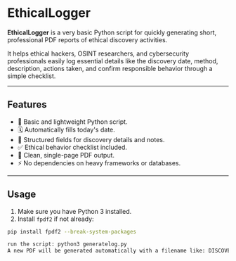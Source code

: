 # EthicalLogger

**EthicalLogger** is a very basic Python script for quickly generating short, professional PDF reports of ethical discovery activities.

It helps ethical hackers, OSINT researchers, and cybersecurity professionals easily log essential details like the discovery date, method, description, actions taken, and confirm responsible behavior through a simple checklist.

---

## Features
- 📝 Basic and lightweight Python script.
- 🗓️ Automatically fills today's date.
- 🧾 Structured fields for discovery details and notes.
- ✅ Ethical behavior checklist included.
- 📄 Clean, single-page PDF output.
- ⚡ No dependencies on heavy frameworks or databases.

---

## Usage

1. Make sure you have Python 3 installed.
2. Install `fpdf2` if not already:

```bash
pip install fpdf2 --break-system-packages

run the script: python3 generatelog.py
A new PDF will be generated automatically with a filename like: DISCOVERY-20250428-0001.pdf in logs
